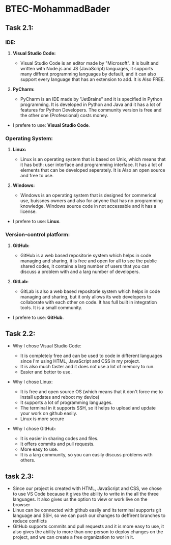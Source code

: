 # BTEC-MohammadBader

## Task 2.1:

### IDE:

1. **Visual Studio Code:**
   * Visual Studio Code is an editor made by "Microsoft". It is built and written with Node.js and JS (JavaScript) languages, it supports many diffrent programming languages by default, and it can also support every language that has an extension to add. It is Also FREE.

2. **PyCharm:**
   * PyCharm is an IDE made by "JetBrains" and it is specified in Python programming. It is developed in Python and Java and it has a lot of features for Python Developers. The community version is free and the other one (Professional) costs money.

* I prefere to use: **Visual Studio Code**.

### Operating System:

1. **Linux:**

   * Linux is an operating system that is based on Unix, which means that it has both: user interface and programming interface. It has a lot of elements that can be developed seperately. It is Also an open source and free to use.

2. **Windows:**

   * Windows is an operating system that is designed for commerical use, buissnes owners and also for anyone that has no programming knowledge. Windows source code in not accessable and it has a license.

* I prefere to use: **Linux**.

### Version-control platform:

1. **GitHub:**
   
   * GitHub is a web based repositorie system which helps in code managing and sharing, it is free and open for all to see the public shared codes, it contains a larg number of users that you can discuss a problem with and a larg number of developers.
  
2. **GitLab:**

   * GitLab is also a web based repositorie system which helps in code managing and sharing, but it only allows its web developers to collaborate with each other on code. It has full built in integration tools. It is a small community.

* I prefere to use: **GitHub**.

## Task 2.2:

* Why I chose Visual Studio Code:

  * It is completely free and can be used to code in different languages since I'm using HTML, JavaScript and CSS in my project.
  * It is also much faster and it does not use a lot of memory to run.
  * Easier and better to use.

* Why I chose Linux:

  * It is free and open source OS (which means that it don't force me to install updates and reboot my device)
  * It supports a lot of programming languages.
  * The terminal in it supports SSH, so it helps to upload and update your work on github easily.
  * Linux is more secure

* Why I chose GitHub:

  * It is easier in sharing codes and files.
  * It offers commits and pull requests.
  * More easy to use.
  * It is a larg community, so you can easily discuss problems with others.

## task 2.3:

* Since our project is created with HTML, JavaScript and CSS, we chose to use VS Code because it gives the ability to write in the all the three languages. It also gives us the option to view or work live on the browser
* Linux can be connected with github easily and its terminal supports git language and SSH, so we can push our changes to deffirent branches to reduce conflicts
* GitHub supports commits and pull requests and it is more easy to use, it also gives the ability to more than one person to deploy changes on the project, and we can create a free organization to wor in it.